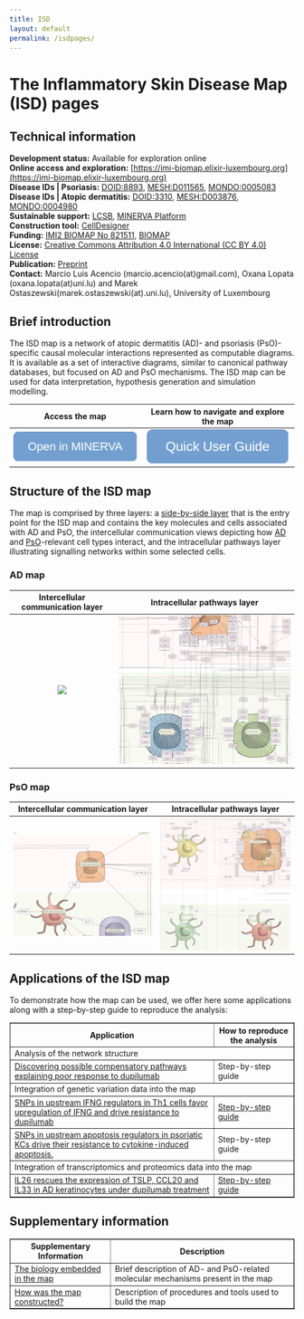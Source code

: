 ```yaml
--- 
title: ISD 
layout: default 
permalink: /isdpages/
--- 
```


# The Inflammatory Skin Disease Map (ISD) pages  


## Technical information

**Development status:** Available for exploration online  
**Online access and exploration:** [https://imi-biomap.elixir-luxembourg.org](https://imi-biomap.elixir-luxembourg.org)  
**Disease IDs | Psoriasis:** [DOID:8893](https://disease-ontology.org/?id=DOID:8893), [MESH:D011565](https://id.nlm.nih.gov/mesh/D011565.html), [MONDO:0005083](https://www.ebi.ac.uk/ols4/ontologies/mondo/classes/http%253A%252F%252Fpurl.obolibrary.org%252Fobo%252FMONDO_0005083)   
**Disease IDs | Atopic dermatitis:** [DOID:3310](https://disease-ontology.org/?id=DOID:3310), [MESH:D003876](https://www.ncbi.nlm.nih.gov/mesh/D003876), [MONDO:0004980](https://www.ebi.ac.uk/ols4/ontologies/mondo/classes/http%253A%252F%252Fpurl.obolibrary.org%252Fobo%252FMONDO_0004980)  
**Sustainable support:** [LCSB](http://wwwen.uni.lu/lcsb), [MINERVA Platform](https://minerva.pages.uni.lu/)   
**Construction tool:** [CellDesigner](https://www.celldesigner.org/)  
**Funding:** [IMI2 BIOMAP No 821511](https://www.imi.europa.eu/projects-results/project-factsheets/biomap), [BIOMAP](https://biomap-imi.eu/)  
**License:** [Creative Commons Attribution 4.0 International (CC BY 4.0) License](https://creativecommons.org/licenses/by/4.0/)  
**Publication:** [Preprint](https://www.biorxiv.org/content/10.1101/2025.02.28.640747v1])  
**Contact:** Marcio Luis Acencio (marcio.acencio(at)gmail.com), Oxana Lopata (oxana.lopata(at)uni.lu) and Marek Ostaszewski(marek.ostaszewski(at).uni.lu), University of Luxembourg     


## Brief introduction  

The ISD map is a network of atopic dermatitis (AD)- and psoriasis (PsO)-specific causal molecular interactions represented as computable diagrams. It is available as a set of interactive diagrams, similar to canonical pathway databases, but focused on AD and PsO mechanisms. The ISD map can be used for data interpretation, hypothesis generation and simulation modelling. 


| Access the map | Learn how to navigate and explore the map |
| :---: | :---: |
|[![Access and explore the map](/images/projects/openinminerva1.png)](https://imi-biomap.elixir-luxembourg.org/)| [![Access and explore the map](/images/projects/quick1.jpeg)](/isdguide/)|


## Structure of the ISD map

The map is comprised by three layers: a [side-by-side layer](https://imi-biomap.elixir-luxembourg.org/) that is the entry point for the ISD map and contains the key molecules and cells associated with AD and PsO, the intercellular communication views depicting how [AD](https://imi-biomap.elixir-luxembourg.org/minerva/index.html?id=ADmaps_10-02-2) and [PsO](https://imi-biomap.elixir-luxembourg.org/minerva/index.html?id=PsO_map)-relevant cell types interact, and the intracellular pathways layer illustrating signalling networks within some selected cells.  

### AD map

| Intercellular communication layer | Intracellular pathways layer |
| :---: | :---: |
| ![](../images/projects/isdimages/ADmap.png) | [![](/images/projects/adcell500.png)](https://imi-biomap.elixir-luxembourg.org/minerva/index.html?id=ADmaps_10-02-25&perfectMatch=false&modelId=384&backgroundId=610&x=2973&y=2480.4999999989786&z=4) |

### PsO map

| Intercellular communication layer | Intracellular pathways layer |
| :---: | :---: |
|[![](/images/projects/psotop500.png)](https://imi-biomap.elixir-luxembourg.org/minerva/index.html?id=ISD_entry_level&perfectMatch=true&modelId=400&backgroundId=626&x=1242&y=1135&z=5.334467744964014) | [![](/images/projects/pso_cell_500.png)](https://imi-biomap.elixir-luxembourg.org/minerva/index.html?id=PsomapGlyphs3&perfectMatch=false&modelId=412&backgroundId=660&x=4118&y=7693&z=2.9547257721237843) |



## Applications of the ISD map

To demonstrate how the map can be used, we offer here some applications along with a step-by-step guide to reproduce the analysis:

<!-- 1. list1
2. lisst
3. sfds
4. sfsf -->

<table border="1">
  <tr>
    <th>Application</th>
    <th>How to reproduce the analysis</th>
  </tr>
  <tr>
    <td colspan="2"> Analysis of the network structure </td>
  </tr>
  <tr>
    <td><a href="/isdapp2/#net" target="_blank">Discovering possible compensatory pathways explaining poor response to dupilumab</a></td>
    <td>Step-by-step guide</td>
  </tr>
  <tr>
    <td colspan="2"> Integration of genetic variation data into the map </td>
  </tr>
    <tr>
    <td><a href="/isdapp2/#genet1" target="_blank">SNPs in upstream IFNG regulators in Th1 cells favor upregulation of IFNG and drive resistance to dupilumab</a></td>
    <td><a href="/isdvig3" target="_blank">Step-by-step guide</a></td>
  </tr>
 <tr>
    <td><a href="/isdapp2/#genet2" target="_blank"> SNPs in upstream apoptosis regulators in psoriatic KCs drive their resistance to cytokine-induced apoptosis.</a></td>
    <td>Step-by-step guide</td>
  </tr>
  <tr>
    <td colspan="2"> Integration of transcriptomics and proteomics data into the map </td>  
  </tr>
  <tr>
    <td><a href="/isdapp2/#dup" target="_blank"> IL26 rescues the expression of TSLP, CCL20 and IL33 in AD keratinocytes under dupilumab treatment </a></td>
    <td><a href="/isdvig5" target="_blank">Step-by-step guide</a></td>
  </tr>
</table>

## Supplementary information

<table border="1">
  <tr>
    <th>Supplementary Information</th>
    <th>Description</th>
  </tr>
  <tr>
    <td> <a href="/isdapp1/" target="_blank"> The biology embedded in the map </a></td>
    <td> Brief description of AD- and PsO-related molecular mechanisms present in the map </td>
    </tr>
  <tr>
    <td> <a href="/isdmet/" target="_blank"> How was the map constructed?</a> </td>
    <td> Description of procedures and tools used to build the map </td>  
  </tr>
</table>




